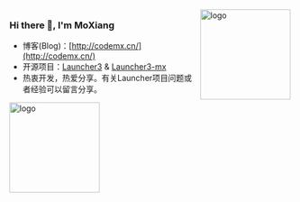 <!--
**yuchuangu85/yuchuangu85** is a ✨ _special_ ✨ repository because its `README.md` (this file) appears on your GitHub profile.

Here are some ideas to get you started:

- 🔭 I’m currently working on ...
- 🌱 I’m currently learning ...
- 👯 I’m looking to collaborate on ...
- 🤔 I’m looking for help with ...
- 💬 Ask me about ...
- 📫 How to reach me: ...
- 😄 Pronouns: ...
- ⚡ Fun fact: ...
-->
<!--右侧Github Stars统计-->
<img src="https://github-readme-stats.vercel.app/api?username=yuchuangu85&show_icons=true" alt="logo" height="160" align="right" style="margin: 5px; margin-bottom: 20px;" />

### Hi there 👋, I'm MoXiang

- 博客(Blog)：[http://codemx.cn/](http://codemx.cn/)
- 开源项目：[Launcher3](https://github.com/Launcher3-dev/Launcher3) & [Launcher3-mx](https://github.com/Launcher3-dev/Launcher3-mx)
- 热衷开发，热爱分享。有关Launcher项目问题或者经验可以留言分享。


<!--底部统计-->
<img src="https://github-profile-trophy.vercel.app/?username=yuchuangu85&theme=flat&column=7" alt="logo" height="160" align="center" style="margin: auto; margin-bottom: 20px;" />
